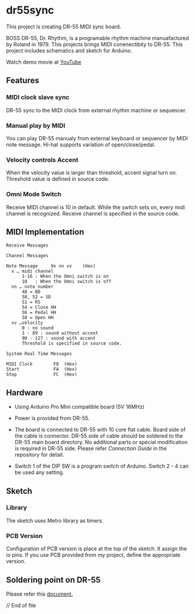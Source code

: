 # dr55sync
This project is creating DR-55 MIDI sync board.

BOSS DR-55, Dr. Rhythm, is a programable rhythm machine manuafactured by Roland in 1979. This projects brings MIDI conenectibity to DR-55.
This project includes schematics and sketch for Arduino.

Watch demo movie at [YouTube](https://www.youtube.com/watch?v=whlHrn3-OU4)

## Features

### MIDI clock slave sync  
DR-55 sync to the MIDI clock from external rhythm machine or sequencer.

### Manual play by MIDI  
You can play DR-55 manualy from external keyboard or sequencer by MIDI note message. Hi-hat supports variation of open/close/pedal.

### Velocity controls Accent  
When the velocity value is larger than threshold, accent signal turn on.  Threshold value is defined in source code.

### Omni Mode Switch  
Receive MIDI channel is 10 in default. While the switch sets on, every midi channel is recognized. Receive channel is specified in the source code.

## MIDI Implementation
```
Receive Messages

Channel Messages

Note Message     9x nn vv    (Hex)
  x … midi channel     
      1-16 : When the Omni switch is on
      10   : When the Omni switch is off 
  nn … note number 
      48 = BD
      50, 52 = SD
      51 = RS
      54 = Close HH
      56 = Pedal HH
      58 = Open HH
  vv …velocity
      0 : no sound
      1 - 89 : sound without accent
      90 - 127 : sound with accent
      Threshold is specified in source code.

System Real Time Messages

MIDI Clock        F8  (Hex)
Start             FA  (Hex)
Stop              FC  (Hex)
```

## Hardware

* Using Arduino Pro Mini compatible board (5V 16MHz)

* Power is provided from DR-55.

* The board is connected to DR-55 with 10 core flat cable. Board side of the cable is connector. DR-55 side of cable should be soldered to the DR-55 main board directory. No additional parts or special modification is required in DR-55 side. Please refer *Connection Guide* in the repository for detail.

* Switch 1 of the DIP SW is a program switch of Arduino. Switch 2 - 4 can be used any setting.

## Sketch

### Library

The sketch uses Metro library as timers.

### PCB Version

Configuration of PCB version is place at the top of the sketch. It assign the io pins. If you use PCB provided from my project, define the appropriate version. 

## Soldering point on DR-55

Please refer this [document.](https://github.com/dwt98/dr55sync/raw/master/DR55_soldering_points.pdf)


// End of file
